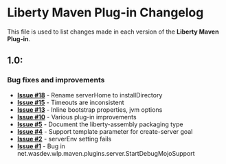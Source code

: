 # Liberty Maven Plug-in Changelog

This file is used to list changes made in each version of the __Liberty Maven Plug-in__.

## 1.0:

### Bug fixes and improvements

- **[Issue #18](https://github.com/WASdev/ci.maven/issues/18)** - Rename serverHome to installDirectory
- **[Issue #15](https://github.com/WASdev/ci.maven/issues/15)** - Timeouts are inconsistent
- **[Issue #13](https://github.com/WASdev/ci.maven/issues/13)** - Inline bootstrap properties, jvm options
- **[Issue #10](https://github.com/WASdev/ci.maven/issues/10)** - Various plug-in improvements
- **[Issue #5](https://github.com/WASdev/ci.maven/issues/5)** - Document the liberty-assembly packaging type
- **[Issue #4](https://github.com/WASdev/ci.maven/issues/4)** - Support template parameter for create-server goal
- **[Issue #2](https://github.com/WASdev/ci.maven/issues/2)** - serverEnv setting fails
- **[Issue #1](https://github.com/WASdev/ci.maven/issues/1)** - Bug in net.wasdev.wlp.maven.plugins.server.StartDebugMojoSupport


